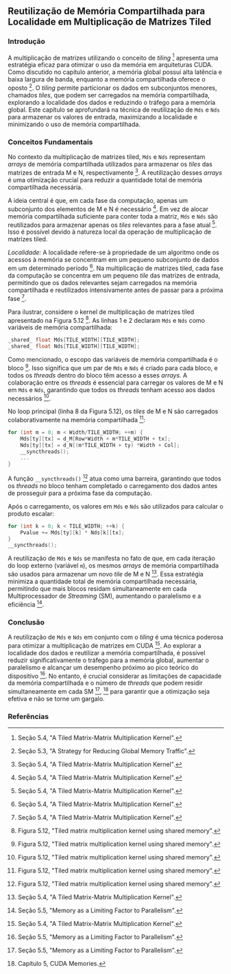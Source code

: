 ## Reutilização de Memória Compartilhada para Localidade em Multiplicação de Matrizes Tiled

### Introdução
A multiplicação de matrizes utilizando o conceito de *tiling* [^111] apresenta uma estratégia eficaz para otimizar o uso da memória em arquiteturas CUDA. Como discutido no capítulo anterior, a memória global possui alta latência e baixa largura de banda, enquanto a memória compartilhada oferece o oposto [^105]. O *tiling* permite particionar os dados em subconjuntos menores, chamados *tiles*, que podem ser carregados na memória compartilhada, explorando a localidade dos dados e reduzindo o tráfego para a memória global. Este capítulo se aprofundará na técnica de reutilização de `Mds` e `Nds` para armazenar os valores de entrada, maximizando a localidade e minimizando o uso de memória compartilhada.

### Conceitos Fundamentais

No contexto da multiplicação de matrizes tiled, `Mds` e `Nds` representam *arrays* de memória compartilhada utilizados para armazenar os *tiles* das matrizes de entrada M e N, respectivamente [^111]. A reutilização desses *arrays* é uma otimização crucial para reduzir a quantidade total de memória compartilhada necessária.

A ideia central é que, em cada fase da computação, apenas um subconjunto dos elementos de M e N é necessário [^111]. Em vez de alocar memória compartilhada suficiente para conter toda a matriz, `Mds` e `Nds` são reutilizados para armazenar apenas os *tiles* relevantes para a fase atual [^111]. Isso é possível devido à natureza local da operação de multiplicação de matrizes tiled.

*Localidade:* A localidade refere-se à propriedade de um algoritmo onde os acessos à memória se concentram em um pequeno subconjunto de dados em um determinado período [^111]. Na multiplicação de matrizes tiled, cada fase da computação se concentra em um pequeno *tile* das matrizes de entrada, permitindo que os dados relevantes sejam carregados na memória compartilhada e reutilizados intensivamente antes de passar para a próxima fase [^111].

Para ilustrar, considere o kernel de multiplicação de matrizes tiled apresentado na Figura 5.12 [^112]. As linhas 1 e 2 declaram `Mds` e `Nds` como variáveis de memória compartilhada:

```c++
_shared_ float Mds[TILE_WIDTH][TILE_WIDTH];
_shared_ float Nds[TILE_WIDTH][TILE_WIDTH];
```

Como mencionado, o escopo das variáveis de memória compartilhada é o bloco [^112]. Isso significa que um par de `Mds` e `Nds` é criado para cada bloco, e todos os *threads* dentro do bloco têm acesso a esses *arrays*. A colaboração entre os *threads* é essencial para carregar os valores de M e N em `Mds` e `Nds`, garantindo que todos os *threads* tenham acesso aos dados necessários [^112].

No loop principal (linha 8 da Figura 5.12), os *tiles* de M e N são carregados colaborativamente na memória compartilhada [^112]:

```c++
for (int m = 0; m < Width/TILE_WIDTH; ++m) {
    Mds[ty][tx] = d_M[Row*Width + m*TILE_WIDTH + tx];
    Nds[ty][tx] = d_N[(m*TILE_WIDTH + ty) *Width + Col];
    __syncthreads();
    ...
}
```

A função `__syncthreads()` [^112] atua como uma barreira, garantindo que todos os *threads* no bloco tenham completado o carregamento dos dados antes de prosseguir para a próxima fase da computação.

Após o carregamento, os valores em `Mds` e `Nds` são utilizados para calcular o produto escalar:

```c++
for (int k = 0; k < TILE_WIDTH; ++k) {
    Pvalue += Mds[ty][k] * Nds[k][tx];
}
__syncthreads();
```

A reutilização de `Mds` e `Nds` se manifesta no fato de que, em cada iteração do loop externo (variável `m`), os mesmos *arrays* de memória compartilhada são usados para armazenar um novo *tile* de M e N [^111]. Essa estratégia minimiza a quantidade total de memória compartilhada necessária, permitindo que mais blocos residam simultaneamente em cada Multiprocessador de *Streaming* (SM), aumentando o paralelismo e a eficiência [^115].

### Conclusão

A reutilização de `Mds` e `Nds` em conjunto com o *tiling* é uma técnica poderosa para otimizar a multiplicação de matrizes em CUDA [^111]. Ao explorar a localidade dos dados e reutilizar a memória compartilhada, é possível reduzir significativamente o tráfego para a memória global, aumentar o paralelismo e alcançar um desempenho próximo ao pico teórico do dispositivo [^115]. No entanto, é crucial considerar as limitações de capacidade da memória compartilhada e o número de *threads* que podem residir simultaneamente em cada SM [^115], [^116] para garantir que a otimização seja efetiva e não se torne um gargalo.

### Referências
[^111]: Seção 5.4, "A Tiled Matrix-Matrix Multiplication Kernel".
[^112]: Figura 5.12, "Tiled matrix multiplication kernel using shared memory".
[^105]: Seção 5.3, "A Strategy for Reducing Global Memory Traffic".
[^115]: Seção 5.5, "Memory as a Limiting Factor to Parallelism".
[^116]: Capítulo 5, CUDA Memories.
<!-- END -->